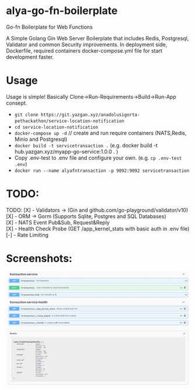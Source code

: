 # alya-go-fn-boilerplate 
Go-fn Boilerplate for Web Functions  

A Simple Golang Gin Web Server Boilerplate that includes Redis, Postgresql, Validator and common Security improvements. In deployment side, Dockerfile, required containers docker-compose.yml file for start development faster.  

# Usage     
Usage is simple! Basically Clone->Run-Requirements->Build->Run-App consept.  

- `git clone https://git.yazgan.xyz/anadolusigorta-pethackathon/service-location-notification`
- `cd service-location-notification`
- `docker-compose up -d` // create and run require containers (NATS,Redis, Minio and Postgresql)  
- `docker build -t servicetransaction .` (e.g. docker build -t hub.yazgan.xyz/myapp-go-service:1.0.0 . )  
- Copy .env-test to .env file and configure your own. (e.g. `cp .env-test .env`)  
- `docker run --name alyafntransaction -p 9092:9092 servicetransaction`

# TODO:
TODO: 
[X] - Validators -> (Gin and github.com/go-playground/validator/v10)  
[X] - ORM -> Gorm (Supports Sqlite, Postgres and SQL Databases)  
[X] - NATS Event Pub&Sub, Request&Reply  
[X] - Health Check Probe (GET /app_kernel_stats with basic auth in .env file)  
[-] - Rate Limiting  


# Screenshots:  

![Swagger](./util/ss.jpg)



